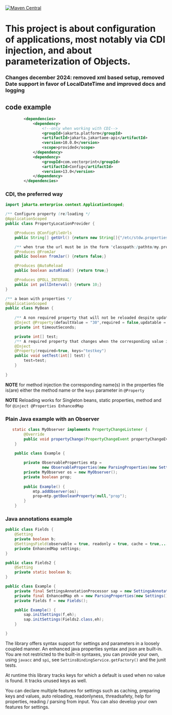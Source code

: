 [![Maven Central](https://img.shields.io/maven-central/v/com.vectorprint/Config.svg)](https://maven-badges.herokuapp.com/maven-central/com.vectorprint/Config)

# This project is about configuration of applications, most notably via CDI injection, and about parameterization of Objects.

### Changes december 2024: removed xml based setup, removed Date support in favor of LocalDateTime and improved docs and logging

## code example
```xml
        <dependencies>
            <dependency>
                <!--only when working with CDI-->
                <groupId>jakarta.platform</groupId>
                <artifactId>jakarta.jakartaee-api</artifactId>
                <version>10.0.0</version>
                <scope>provided</scope>
            </dependency>
            <dependency>
                <groupId>com.vectorprint</groupId>
                <artifactId>Config</artifactId>
                <version>13.0</version>
            </dependency>
        </dependencies>
```
### CDI, the preferred way
```java
import jakarta.enterprise.context.ApplicationScoped;

/** Configure property (re)loading */
@ApplicationScoped
public class PropertyLocationProvider {

    @Produces @ConfigFileUrls
    public String[] getUrl() {return new String[]{"/etc/stdw.properties"};}

    /** when true the url must be in the form "classpath:/pathto/my.properties" */
    @Produces @FromJar
    public boolean fromJar() {return false;}

    @Produces @AutoReload
    public boolean autoRload() {return true;}

    @Produces @POLL_INTERVAL
    public int pollInterval() {return 10;}
}

/** a bean with properties */
@ApplicationScoped
public class MyBean {
    
    /** A non required property that will not be reloaded despite update is true */
    @Inject @Property(defaultValue = "30",required = false,updatable = true)
    private int timeoutSeconds;

    private int[] test;
    /** A required property that changes when the corresponding value in the properties file changes */
    @Inject
    @Property(required=true, keys="testkey")
    public void setTest(int[] test) {
        test=test;
    }
    
}

```
**NOTE** for method injection the corresponding name(s) in the properties file is(are) either the method name or the `keys` parameter in `@Property`

**NOTE** Reloading works for Singleton beans, static properties, method and for `@inject @Properties EnhancedMap`

### Plain Java example with an Observer
```java
   static class MyObserver implements PropertyChangeListener {
        @Override
        public void propertyChange(PropertyChangeEvent propertyChangeEvent) {}
    }
    
    public class Example {

        private ObservableProperties mtp =
                new ObservableProperties(new ParsingProperties(new Settings(), "/etc/app.properties"));
        private MyObserver os = new MyObserver();
        private boolean prop;
        
        public Example() {
            mtp.addObserver(os);
            prop=mtp.getBooleanProperty(null,"prop");
        }
    }

```

### Java annotations example

```java
public class Fields {
    @Setting
    private boolean b;
    @SettingsField(observable = true, readonly = true, cache = true,....)
    private EnhancedMap settings;
}

public class Fields2 {
    @Setting
    private static boolean b;
}

public class Example {
    private final SettingsAnnotationProcessor sap = new SettingsAnnotationProcessorImpl();
    private final EnhancedMap eh = new ParsingProperties(new Settings(), "/etc/app.properties");
    private Fields f = new Fields();

    public Example() {
        sap.initSettings(f,eh);
        sap.initSettings(Fields2.class,eh);
    }

}

```
The library offers syntax support for settings and parameters in a loosely coupled manner. An enhanced java properties syntax and json are built-in. You are not restricted to the built-in syntaxes, you can provide your own, using `javacc` and `spi`, see `SettinsBindingService.getFactory()` and the junit tests.

At runtime this library tracks keys for which a default is used when no value is found. It tracks
unused keys as well.

You can declare multiple features for settings such as caching, preparing keys and values, auto reloading, readonlyness, threadsafety, help for properties, reading / parsing from input. You can also develop your own features for settings.

